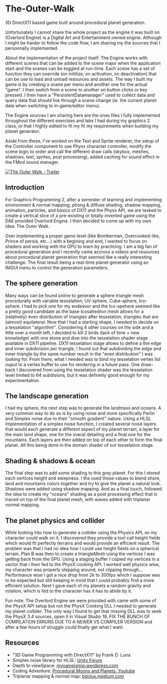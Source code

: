 # The-Outer-Walk
3D DirectX11 based game built around procedural planet generation.

Unfortunately I cannot share the whole project as the engine it was built on (Overlord Engine) is a Digital Art and Entertainment owned engine.
Although I might be harder to follow the code flow, I am sharing my the sources that I personnally implemented.

About the implementation of the project itself: 
The Engine works with different scenes that can be added to the scene major when the application start and the scenes can be toggled at run-time. Each scene has a set of function they can override (on initilize, on activation, on deactivation) that can be use to load and unload resources and assets. The way I built my game is by creating a scene per menu and another one for the actual "game". I then switch from a scene to another on button clicks or key pressed. I then have a "PersistentDatamanager" used to collect data and query data that should live through a scene change (ie. the current planet data when switching to in-game/editor menu).

The Engine sources I am sharing here are the ones files I fully implemented throughout the different exercises and labs I had during my graphics 2 class, or that I highly edited to fit my fit my requirements when building my planet generator.

Aside from these, I've worked on the Text and Sprite renderer, the setup of the Controller component to use Physx character controller, modify the scene logic to order and call the different draw calls (skybox, meshes, shadows, text, sprites, post processing), added caching for sound effect in the FMod sound manager.

[![The Outer Walk - Trailer](https://yt-embed.herokuapp.com/embed?v=TT7pnFtVSV8)](https://www.youtube.com/watch?v=TT7pnFtVSV8)

## Introduction
For Graphics Programming 2, after a semester of learning and implementing environment & normal mapping, phong & diffuse shading, shadow mapping, animation, particles, and basics of DX11 and the Physx API, we are tasked to create a vertical slice of a pre-existing or totally invented game using the DAE provided Overlord Engine. I then decided to come up with my own idea: The Outer Walk.

Over implementing a proper game level (like Bomberman, Overcooked-like, Prince of persia, etc...) with a begining and end, I wanted to focus on shaders and working with the GPU to learn by practicing. I am a big fan of procedural generation and I recently came accross a videos and resources about procedural planet generation that seemed like a really interesting challenge. The final result being a real-time planet generator using an IMGUI menu to control the generation parameters.

## The sphere generation
Many ways can be found online to generate a sphere triangle mesh procedurally with variable tesselation; UV-sphere, Cube-sphere, Ico-sphere. I had to pick one for my endeavor and the Ico-spehere seemed like a pretty good candidate as the base Icosahedron mesh allows for a (relatively) even distribution of triangles after tesselation, triangles that are (almost) equilateral.
Now that I had a starting shape, I needed to decide on a tesselation "algorithm". Considering 4 other courses on the side and a little over a month left, I decided to kill 2 birds (lack of time + new knowledge) with one stone and dive into the tesselation shader stage available in DX11 pipeline.
DX11 tesselation stage allows to define a the edge and inner subdivision per triangle, I found out that subdividing the edge and inner triangle by the same number result in the "even distribution" I was looking for. From there, what I needed was to bind my tesselation vertex list ouput to a vertex buffer to use for rendering in a future pass. One draw-back I discovered from using the tesselation shader was the tesselation level limited to 64 subdisions, but it was definetly good enough for my experimentation.

## The landscape generation
I had my sphere, the next step was to generate the landmass and oceans. A very common way to do so is by using noise and more specifically Perlin and Simplex noise due to their "smooth gradient" nature. Using a HLSL implementation of a simplex noise function, I created several noise layers that would each generate a different aspect of my planet terrain; a layer for the main land shape, one for the overal detailing and a final one for the mountains. Each layers are then added on top of each other to form the final planet. All this being done in the domain shader of our tesselation stage.

## Shading & shadows & ocean
The final step was to add some shading to this grey planet. For this I stored each vertices height and steepness. I the used those values to blend shore, land and mountains colors together and try to give the planet a natural look. Shadows were added using shadow mapping. And as a final touch, followed the idea to create my "oceans" shading as a post processing effect that is traced on top of the final planet mesh, with waves added with triplanar normal mapping.

## The planet physics and collider
While looking into how to generate a collider using the Physics API, so my character could walk on it, I discovered they provide a tool call height fields which would fit perfectly terrains and would provide an efficient result. The problem was that I had no idea how I could use height fields on a spherical terrain. Plan B was then to create a triangleMesh using the vertices I was getting back from the GPU. Using a staging buffer I copied my vertices in a vector that I then fed to the PhysX cooking API. I worked well physics wise, my character was properly stepping around, not clipping through... Performance wise I got a nice drop from 2k to 300fps which I suppose was to be expected but still keeping in mind that I could probably find a more efficient solution.
Next I gave each of my planets a random gravity and rotation, which is fed to the character has it has to abide by it.

Fun note: The Overlord Engine we were provided with came with some of the PhysX API setup but not the PhysX Cooking DLL I needed to generate my planet collider. The only way I found to get that missing DLL was to seek the PhysX 3.4 sources, open it in Visual Studio 19, FIX THE BUNCH OF COMPILATION ERRORS DUE TO A NEWER VS COMPILER VERSION and after a few hours of struggle could finally get what I want.

## Resources
- "3D Game Programming with DirectX11" by Frank D. Luna
- Simplex noise library for HLSL: [Unity Forum](https://forum.unity.com/threads/2d-3d-4d-optimised-perlin-noise-cg-hlsl-library-cginc.218372/)
- Depth to viewSpace: [mynameismjp.wordpress.com](https://mynameismjp.wordpress.com/2009/03/10/reconstructing-position-from-depth/)
- Coding Adventure: [Procedural Moons and Planets: Youtube](https://www.youtube.com/watch?v=lctXaT9pxA0)
- Triplanar mapping & normal map: [bgolus.medium.com](https://bgolus.medium.com/normal-mapping-for-a-triplanar-shader-10bf39dca05a)
